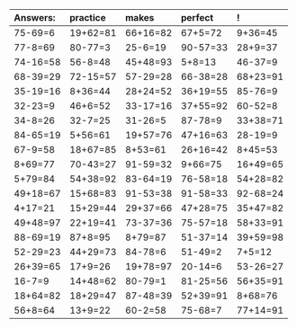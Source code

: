 | Answers: | practice | makes | perfect | ! |
| :--- | :--- | :--- | :--- | :--- |
| 75-69=6 | 19+62=81 | 66+16=82 | 67+5=72 | 9+36=45 | 
| 77-8=69 | 80-77=3 | 25-6=19 | 90-57=33 | 28+9=37 | 
| 74-16=58 | 56-8=48 | 45+48=93 | 5+8=13 | 46-37=9 | 
| 68-39=29 | 72-15=57 | 57-29=28 | 66-38=28 | 68+23=91 | 
| 35-19=16 | 8+36=44 | 28+24=52 | 36+19=55 | 85-76=9 | 
| 32-23=9 | 46+6=52 | 33-17=16 | 37+55=92 | 60-52=8 | 
| 34-8=26 | 32-7=25 | 31-26=5 | 87-78=9 | 33+38=71 | 
| 84-65=19 | 5+56=61 | 19+57=76 | 47+16=63 | 28-19=9 | 
| 67-9=58 | 18+67=85 | 8+53=61 | 26+16=42 | 8+45=53 | 
| 8+69=77 | 70-43=27 | 91-59=32 | 9+66=75 | 16+49=65 | 
| 5+79=84 | 54+38=92 | 83-64=19 | 76-58=18 | 54+28=82 | 
| 49+18=67 | 15+68=83 | 91-53=38 | 91-58=33 | 92-68=24 | 
| 4+17=21 | 15+29=44 | 29+37=66 | 47+28=75 | 35+47=82 | 
| 49+48=97 | 22+19=41 | 73-37=36 | 75-57=18 | 58+33=91 | 
| 88-69=19 | 87+8=95 | 8+79=87 | 51-37=14 | 39+59=98 | 
| 52-29=23 | 44+29=73 | 84-78=6 | 51-49=2 | 7+5=12 | 
| 26+39=65 | 17+9=26 | 19+78=97 | 20-14=6 | 53-26=27 | 
| 16-7=9 | 14+48=62 | 80-79=1 | 81-25=56 | 56+35=91 | 
| 18+64=82 | 18+29=47 | 87-48=39 | 52+39=91 | 8+68=76 | 
| 56+8=64 | 13+9=22 | 60-2=58 | 75-68=7 | 77+14=91 | 
